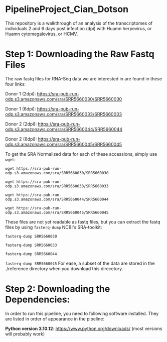 # PipelineProject_Cian_Dotson
This repository is a walkthrough of an analysis of the transcriptomes of individuals 2 and 6 days post infection (dpi) with Huamn herpevirus, or Huamn cytomegalovirus, or HCMV.

# **Step 1: Downloading the Raw Fastq Files**
The raw fastq files for RNA-Seq data we are interested in are found in these four links:

Donor 1 (2dpi): https://sra-pub-run-odp.s3.amazonaws.com/sra/SRR5660030/SRR5660030

Donor 1 (6dpi): https://sra-pub-run-odp.s3.amazonaws.com/sra/SRR5660033/SRR5660033

Donor 2 (2dpi): https://sra-pub-run-odp.s3.amazonaws.com/sra/SRR5660044/SRR5660044

Donor 2 (6dpi): https://sra-pub-run-odp.s3.amazonaws.com/sra/SRR5660045/SRR5660045

To get the SRA Normalized data for each of these accessions, simply use `wget`:

`wget https://sra-pub-run-odp.s3.amazonaws.com/sra/SRR5660030/SRR5660030`

`wget https://sra-pub-run-odp.s3.amazonaws.com/sra/SRR5660033/SRR5660033`

`wget https://sra-pub-run-odp.s3.amazonaws.com/sra/SRR5660044/SRR5660044`  

`wget https://sra-pub-run-odp.s3.amazonaws.com/sra/SRR5660045/SRR5660045`

These files are not yet readable as fastq files, but you can extract the fastq files by using `fasterq-dump` NCBI's SRA-toolkit:

`fasterq-dump SRR5660030`

`fasterq-dump SRR5660033`

`fasterq-dump SRR5660044`

`fasterq-dump SRR5660045`
For ease, a subset of the data are stored in the ./reference directory when you download this direcetory.

# **Step 2: Downloading the Dependencies**:
In order to run this pipeline, you need to following software installed. They are listed in order of appearance in the pipeline:

**Python version 3.10.12**: https://www.python.org/downloads/ (most versions will probably work)


  
